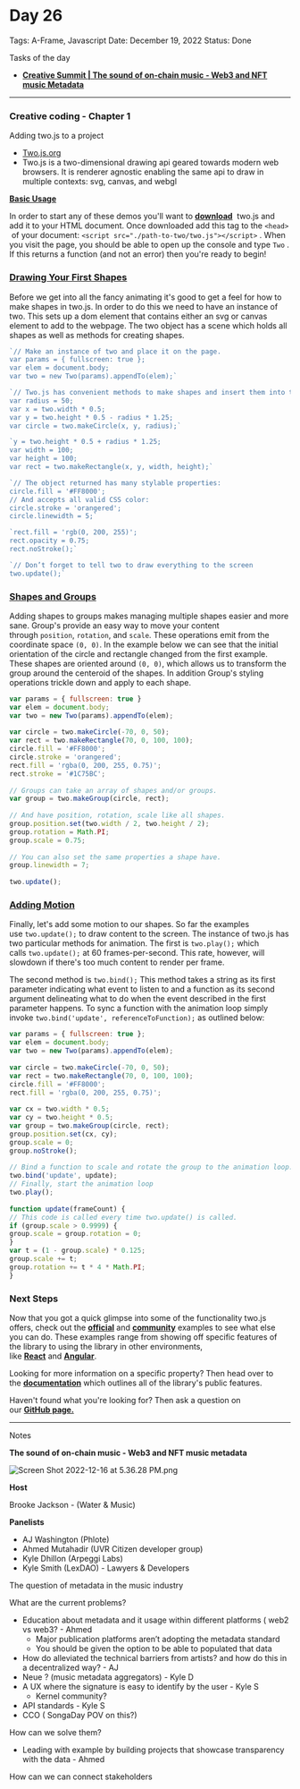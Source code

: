 # Day 26

Tags: A-Frame, Javascript
Date: December 19, 2022
Status: Done

Tasks of the day

- ****[Creative Summit | The sound of on-chain music - Web3 and NFT music Metadata](https://www.youtube.com/watch?v=qq6E65_Dwe4&list=PLXzKMXK2aHh4ReviSGoUdlMYSsc1iRfAm&index=34)****

---

### **Creative coding - Chapter 1**

Adding two.js to a project

- [Two.js.org](http://Two.js.org)
- Two.js is a two-dimensional drawing api geared towards modern web browsers. It is renderer agnostic enabling the same api to draw in multiple contexts: svg, canvas, and webgl

**[Basic Usage](https://two.js.org/#basic-usage)**

In order to start any of these demos you'll want to **[download](https://two.js.org/#download)**
 two.js and add it to your HTML document. Once downloaded add this tag to the `<head>`
 of your document: `<script src="./path-to-two/two.js"></script>`
. When you visit the page, you should be able to open up the console and type `Two`
. If this returns a function (and not an error) then you're ready to begin!

### **[Drawing Your First Shapes](https://two.js.org/#drawing-your-first-shapes)**

Before we get into all the fancy animating it's good to get a feel for how to make shapes in two.js. In order to do this we need to have an instance of two. This sets up a dom element that contains either an svg or canvas element to add to the webpage. The two object has a scene which holds all shapes as well as methods for creating shapes.

```jsx
`// Make an instance of two and place it on the page.
var params = { fullscreen: true };
var elem = document.body;
var two = new Two(params).appendTo(elem);`

`// Two.js has convenient methods to make shapes and insert them into the scene.
var radius = 50;
var x = two.width * 0.5;
var y = two.height * 0.5 - radius * 1.25;
var circle = two.makeCircle(x, y, radius);`

`y = two.height * 0.5 + radius * 1.25;
var width = 100;
var height = 100;
var rect = two.makeRectangle(x, y, width, height);`

`// The object returned has many stylable properties:
circle.fill = '#FF8000';
// And accepts all valid CSS color:
circle.stroke = 'orangered';
circle.linewidth = 5;`

`rect.fill = 'rgb(0, 200, 255)';
rect.opacity = 0.75;
rect.noStroke();`

`// Don’t forget to tell two to draw everything to the screen
two.update();`
```

### **[Shapes and Groups](https://two.js.org/#shapes-and-groups)**

Adding shapes to groups makes managing multiple shapes easier and more sane. Group's provide an easy way to move your content through `position`, `rotation`, and `scale`. These operations emit from the coordinate space `(0, 0)`. In the example below we can see that the initial orientation of the circle and rectangle changed from the first example. These shapes are oriented around `(0, 0)`, which allows us to transform the group around the centeroid of the shapes. In addition Group's styling operations trickle down and apply to each shape.

```jsx
var params = { fullscreen: true }
var elem = document.body;
var two = new Two(params).appendTo(elem);
 
var circle = two.makeCircle(-70, 0, 50);
var rect = two.makeRectangle(70, 0, 100, 100);
circle.fill = '#FF8000';
circle.stroke = 'orangered';
rect.fill = 'rgba(0, 200, 255, 0.75)';
rect.stroke = '#1C75BC';
 
// Groups can take an array of shapes and/or groups.
var group = two.makeGroup(circle, rect);
 
// And have position, rotation, scale like all shapes.
group.position.set(two.width / 2, two.height / 2);
group.rotation = Math.PI;
group.scale = 0.75;
 
// You can also set the same properties a shape have.
group.linewidth = 7;
 
two.update();
```

### **[Adding Motion](https://two.js.org/#adding-motion)**

Finally, let's add some motion to our shapes. So far the examples use `two.update();` to draw content to the screen. The instance of two.js has two particular methods for animation. The first is `two.play();` which calls `two.update();` at 60 frames-per-second. This rate, however, will slowdown if there's too much content to render per frame.

The second method is `two.bind();` This method takes a string as its first parameter indicating what event to listen to and a function as its second argument delineating what to do when the event described in the first parameter happens. To sync a function with the animation loop simply invoke `two.bind('update', referenceToFunction);` as outlined below:

```jsx
var params = { fullscreen: true };
var elem = document.body;
var two = new Two(params).appendTo(elem);
 
var circle = two.makeCircle(-70, 0, 50);
var rect = two.makeRectangle(70, 0, 100, 100);
circle.fill = '#FF8000';
rect.fill = 'rgba(0, 200, 255, 0.75)';
 
var cx = two.width * 0.5;
var cy = two.height * 0.5;
var group = two.makeGroup(circle, rect);
group.position.set(cx, cy);
group.scale = 0;
group.noStroke();
 
// Bind a function to scale and rotate the group to the animation loop.
two.bind('update', update);
// Finally, start the animation loop
two.play();
 
function update(frameCount) {
// This code is called every time two.update() is called.
if (group.scale > 0.9999) {
group.scale = group.rotation = 0;
}
var t = (1 - group.scale) * 0.125;
group.scale += t;
group.rotation += t * 4 * Math.PI;
}
```

### **Next Steps**

Now that you got a quick glimpse into some of the functionality two.js offers, check out the **[official](https://two.js.org/examples/#official-examples)** and **[community](https://two.js.org/examples/#community-examples)** examples to see what else you can do. These examples range from showing off specific features of the library to using the library in other environments, like **[React](https://two.js.org/examples/#react)** and **[Angular](https://two.js.org/examples/#angular)**.

Looking for more information on a specific property? Then head over to the **[documentation](https://two.js.org/docs/two/)** which outlines all of the library's public features.

Haven't found what you're looking for? Then ask a question on our **[GitHub page.](https://github.com/jonobr1/two.js/issues/new?assignees=&labels=question&template=question.md&title=%5BQuestion%5D)**

---

Notes

**The sound of on-chain music - Web3 and NFT music metadata**

![Screen Shot 2022-12-16 at 5.36.28 PM.png](Day%2026%20ef715963d2814ca6af4b9c3848351372/Screen_Shot_2022-12-16_at_5.36.28_PM.png)

**Host**

Brooke Jackson - (Water & Music)

**Panelists**

- AJ Washington (Phlote)
- Ahmed Mutahadir (UVR Citizen developer group)
- Kyle Dhillon (Arpeggi Labs)
- Kyle Smith (LexDAO) - Lawyers & Developers

The question of metadata in the music industry

What are the current problems?

- Education about metadata and it usage within different platforms ( web2 vs web3? - Ahmed
    - Major publication platforms aren’t adopting the metadata standard
    - You should be given the option to be able to populated that data
- How do alleviated the technical barriers from artists? and how do this in a decentralized way? - AJ
- Neue ? (music metadata aggregators) - Kyle D
- A UX where the signature is easy to identify by the user - Kyle S
    - Kernel community?
- API standards - Kyle S
- CCO ( SongaDay POV on this?)

How can we solve them?

- Leading with example by building projects that showcase transparency with the data - Ahmed

How can we can connect stakeholders